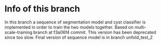# Info of this branch
In this branch a sequence of segmentation model and cyst classifier is implemented in order to train the two models together. Based on multi-scale-training branch at f3a06f4 commit.
This version has been deprecated since too slow.
Final version of sequence model is in branch unfold_test_2